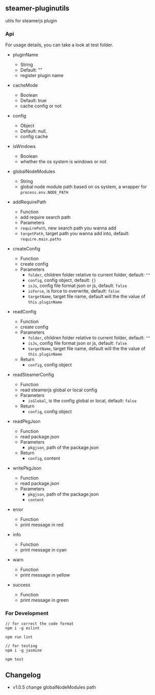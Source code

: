 ## steamer-pluginutils
utils for steamerjs plugin

### Api

For usage details, you can take a look at test folder. 

- pluginName
	- String
	- Default: ""
	- register plugin name

- cacheMode
	- Boolean
	- Default: true
	- cache config or not

- config
	- Object
	- Default: null,
	- config cache

- isWindows
	- Boolean
	- whether the os system is windows or not

- globalNodeModules
	- String
	- global node module path based on os system, a wrapper for `process.env.NODE_PATH`

- addRequirePath
	- Function
	- add require search path
	- Parameters
	- `requirePath`, new search path you wanna add
	- `targetPath`, target path you wanna add into, default: `require.main.paths`

- createConfig
	- Function
	- create config
	- Parameters
		- `folder`, children folder relative to current folder, default: `""`
		- `config`, config object, default: `{}`
		- `isJs`, config file format json or js, default: `false`
		- `isForce`, is force to overwrite, default: `false`
		- `targetName`, target file name, default will the the value of `this.pluginName`

- readConfig
	- Function
	- create config
	- Parameters
		- `folder`, children folder relative to current folder, default: `""`
 		- `isJs`, config file format json or js, default: `false`
 		- `targetName`, target file name, default will the the value of `this.pluginName`
 	- Return
 		- `config`, config object

- readSteamerConfig
	- Function
	- read steamerjs global or local config
	- Parameters
		- `isGlobal`, is the config global or local, default: `false`
	- Return 
		- `config`, config object

- readPkgJson
	- Function
	- read package.json
	- Parameters
		- `pkgjson`, path of the package.json
	- Return 
		- `config`, content

- writePkgJson
	- Function
	- read package.json
	- Parameters
		- `pkgjson`, path of the package.json
		- `content`

- error
	- Function
	- print message in red

- info
	- Function
	- print message in cyan

- warn
	- Function
	- print message in yellow

- success
	- Function
	- print message in green


### For Development
```
// for correct the code format
npm i -g eslint

npm run lint

// for testing
npm i -g jasmine

npm test
```

## Changelog
* v1.0.5 change globalNodeModules path